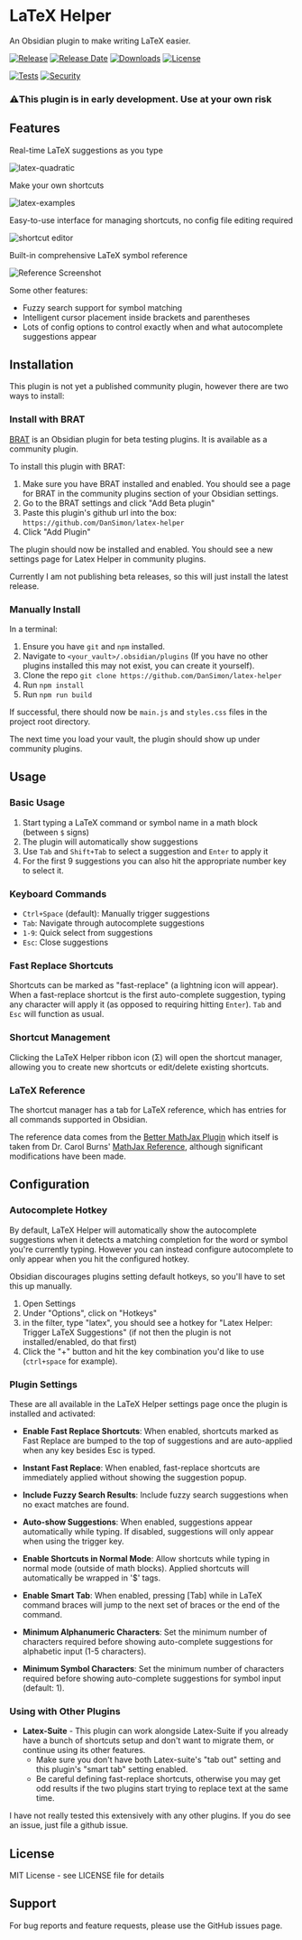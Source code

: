 # LaTeX Helper

An Obsidian plugin to make writing LaTeX easier.

[![Release](https://img.shields.io/github/v/release/dansimon/latex-helper?style=flat&sort=semver)](https://github.com/dansimon/latex-helper/releases/latest)
[![Release Date](https://img.shields.io/github/release-date/dansimon/latex-helper)](https://github.com/dansimon/latex-helper/releases/latest)
[![Downloads](https://img.shields.io/github/downloads/dansimon/latex-helper/total)](https://github.com/dansimon/latex-helper/releases)
[![License](https://img.shields.io/github/license/dansimon/latex-helper)](https://github.com/dansimon/latex-helper/blob/master/LICENSE)

[![Tests](https://github.com/dansimon/latex-helper/workflows/Code%20Quality%20%26%20Tests/badge.svg)](https://github.com/dansimon/latex-helper/actions/workflows/verify.yml)
[![Security](https://github.com/dansimon/latex-helper/workflows/Security/badge.svg)](https://github.com/dansimon/latex-helper/actions/workflows/security.yml)

### ⚠️This plugin is in early development. Use at your own risk

## Features

Real-time LaTeX suggestions as you type

![latex-quadratic](https://github.com/user-attachments/assets/6a793de4-90be-48e9-b755-38a962d2281c)

Make your own shortcuts

![latex-examples](https://github.com/user-attachments/assets/b9062771-e1be-4000-99d6-aae8f37a4081)

Easy-to-use interface for managing shortcuts, no config file editing required

![shortcut editor](https://github.com/user-attachments/assets/c07a30d7-ca0f-4efb-8491-4f4c4433aaa3)

Built-in comprehensive LaTeX symbol reference

![Reference Screenshot](https://github.com/user-attachments/assets/964d77ad-f805-4caa-aecb-5dc7dfd14c36)

Some other features:

- Fuzzy search support for symbol matching
- Intelligent cursor placement inside brackets and parentheses
- Lots of config options to control exactly when and what autocomplete suggestions appear

## Installation

This plugin is not yet a published community plugin, however there are two ways to install:

### Install with BRAT

[BRAT](https://github.com/TfTHacker/obsidian42-brat) is an Obsidian plugin for beta testing plugins. It is available as a community plugin.

To install this plugin with BRAT:

1. Make sure you have BRAT installed and enabled. You should see a page for BRAT in the community plugins section of your Obsidian settings.
2. Go to the BRAT settings and click "Add Beta plugin"
3. Paste this plugin's github url into the box: `https://github.com/DanSimon/latex-helper`
4. Click "Add Plugin"

The plugin should now be installed and enabled. You should see a new settings page for Latex Helper in community plugins.

Currently I am not publishing beta releases, so this will just install the latest release.

### Manually Install

In a terminal:

1. Ensure you have `git` and `npm` installed.
2. Navigate to `<your_vault>/.obsidian/plugins` (If you have no other plugins installed this may not exist, you can create it yourself).
3. Clone the repo `git clone https://github.com/DanSimon/latex-helper`
4. Run `npm install`
5. Run `npm run build`

If successful, there should now be `main.js` and `styles.css` files in the project root directory.

The next time you load your vault, the plugin should show up under community plugins.

## Usage

### Basic Usage

1. Start typing a LaTeX command or symbol name in a math block (between `$` signs)
2. The plugin will automatically show suggestions
3. Use `Tab` and `Shift+Tab` to select a suggestion and `Enter` to apply it
4. For the first 9 suggestions you can also hit the appropriate number key to select it.

### Keyboard Commands

- `Ctrl+Space` (default): Manually trigger suggestions
- `Tab`: Navigate through autocomplete suggestions
- `1-9`: Quick select from suggestions
- `Esc`: Close suggestions

### Fast Replace Shortcuts

Shortcuts can be marked as "fast-replace" (a lightning icon will appear). When a fast-replace shortcut is the first auto-complete suggestion, typing any character will apply it (as opposed to requiring hitting `Enter`). `Tab` and `Esc` will function as usual.

### Shortcut Management

Clicking the LaTeX Helper ribbon icon (Σ) will open the shortcut manager, allowing you to create new shortcuts or edit/delete existing shortcuts.

### LaTeX Reference

The shortcut manager has a tab for LaTeX reference, which has entries for all commands supported in Obsidian.

The reference data comes from the [Better MathJax Plugin](https://github.com/greasycat/BetterMathjax) which itself is taken from Dr. Carol Burns' [MathJax Reference](https://onemathematicalcat.org//MathJaxDocumentation/TeXSyntax.htm), although significant modifications have been made.

## Configuration

### Autocomplete Hotkey

By default, LaTeX Helper will automatically show the autocomplete suggestions
when it detects a matching completion for the word or symbol you're currently
typing. However you can instead configure autocomplete to only appear when you
hit the configured hotkey.

Obsidian discourages plugins setting default hotkeys, so you'll have to set this up manually.

1. Open Settings
2. Under "Options", click on "Hotkeys"
3. in the filter, type "latex", you should see a hotkey for "Latex Helper: Trigger LaTeX Suggestions" (if not then the plugin is not installed/enabled, do that first)
4. Click the "+" button and hit the key combination you'd like to use (`ctrl+space` for example).

### Plugin Settings

These are all available in the LaTeX Helper settings page once the plugin is installed and activated:

- **Enable Fast Replace Shortcuts**: When enabled, shortcuts marked as Fast Replace are bumped to the top of suggestions and are auto-applied when any key besides Esc is typed.

- **Instant Fast Replace**: When enabled, fast-replace shortcuts are immediately applied without showing the suggestion popup.

- **Include Fuzzy Search Results**: Include fuzzy search suggestions when no exact matches are found.

- **Auto-show Suggestions**: When enabled, suggestions appear automatically while typing. If disabled, suggestions will only appear when using the trigger key.

- **Enable Shortcuts in Normal Mode**: Allow shortcuts while typing in normal mode (outside of math blocks). Applied shortcuts will automatically be wrapped in '$' tags.

- **Enable Smart Tab**: When enabled, pressing [Tab] while in LaTeX command braces will jump to the next set of braces or the end of the command.

- **Minimum Alphanumeric Characters**: Set the minimum number of characters required before showing auto-complete suggestions for alphabetic input (1-5 characters).

- **Minimum Symbol Characters**: Set the minimum number of characters required before showing auto-complete suggestions for symbol input (default: 1).

### Using with Other Plugins

- **Latex-Suite** - This plugin can work alongside Latex-Suite if you already have a bunch of shortcuts setup and don't want to migrate them, or continue using its other features.
    - Make sure you don't have both Latex-suite's "tab out" setting and this plugin's "smart tab" setting enabled.
    - Be careful defining fast-replace shortcuts, otherwise you may get odd results if the two plugins start trying to replace text at the same time.

I have not really tested this extensively with any other plugins. If you do see an issue, just file a github issue.

## License

MIT License - see LICENSE file for details

## Support

For bug reports and feature requests, please use the GitHub issues page.
